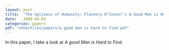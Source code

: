 ```yaml
---
layout: post
title:  "The Ugliness of Humanity: Flannery O’Connor’s A Good Man is Hard to Find"
date:   2009-04-03
categories: papers
pdf: "otherFiles/papers/a good man is hard to find.pdf"
---
```

In this paper, I take a look at *A good Man is Hard to Find*.
